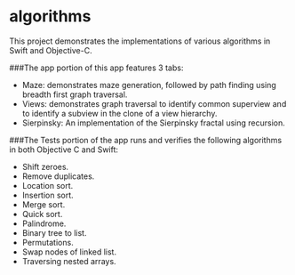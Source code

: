 # algorithms
This project demonstrates the implementations of various algorithms in Swift and Objective-C.

###The app portion of this app features 3 tabs:

* Maze: demonstrates maze generation, followed by path finding using breadth first graph traversal.
* Views: demonstrates graph traversal to identify common superview and to identify a subview in the clone of a view hierarchy.
* Sierpinsky: An implementation of the Sierpinsky fractal using recursion.

###The Tests portion of the app runs and verifies the following algorithms in both Objective C and Swift:

* Shift zeroes.
* Remove duplicates.
* Location sort.
* Insertion sort.
* Merge sort.
* Quick sort.
* Palindrome.
* Binary tree to list.
* Permutations.
* Swap nodes of linked list.
* Traversing nested arrays.
